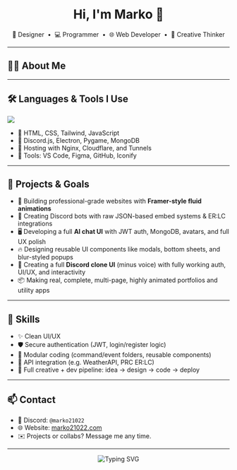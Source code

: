<h1 align="center">Hi, I'm Marko 👋</h1>
<p align="center">
  🎨 Designer &nbsp;•&nbsp; 💻 Programmer &nbsp;•&nbsp; 🌐 Web Developer &nbsp;•&nbsp; 🧠 Creative Thinker
</p>

---

## 🧑‍💻 About Me


---

## 🛠️ Languages & Tools I Use

<p align="left">
  <img src="https://skillicons.dev/icons?i=vsc,html,css,figma" />
</p>

- 🔹 HTML, CSS, Tailwind, JavaScript
- 🔹 Discord.js, Electron, Pygame, MongoDB
- 🔹 Hosting with Nginx, Cloudflare, and Tunnels
- 🔹 Tools: VS Code, Figma, GitHub, Iconify

---

## 🌟 Projects & Goals

- 🚀 Building professional-grade websites with **Framer-style fluid animations**
- 🤖 Creating Discord bots with raw JSON-based embed systems & ER:LC integrations
- 🖥️ Developing a full **AI chat UI** with JWT auth, MongoDB, avatars, and full UX polish
- 🔥 Designing reusable UI components like modals, bottom sheets, and blur-styled popups
- 💬 Creating a full **Discord clone UI** (minus voice) with fully working auth, UI/UX, and interactivity
- 📦 Making real, complete, multi-page, highly animated portfolios and utility apps

---

## 🔐 Skills

- ✨ Clean UI/UX
- 🛡️ Secure authentication (JWT, login/register logic)
- 🧩 Modular coding (command/event folders, reusable components)
- 📡 API integration (e.g. WeatherAPI, PRC ER:LC)
- 🧠 Full creative + dev pipeline: idea → design → code → deploy

---

## 📫 Contact

- 💬 Discord: `@marko21022`
- 🌐 Website: [marko21022.com](https://marko21022.com)
- ✉️ Projects or collabs? Message me any time.

---

<p align="center">
  <img src="https://readme-typing-svg.demolab.com?font=Fira+Code&duration=3000&pause=500&color=0FFFD5&center=true&vCenter=true&width=435&lines=Designing+with+passion...;Building+with+purpose...;Always+learning+%F0%9F%93%9A" alt="Typing SVG" />
</p>
